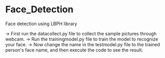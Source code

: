 # Face_Detection
Face detection using LBPH library

-> First run the datacollect.py file to collect the sample pictures through webcam.
-> Run the trainingmodel.py file to train the model to recognize your face.
-> Now change the name in the testmodel.py file to the trained person's face name, and then execute the code to see the result.
